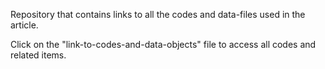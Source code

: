 Repository that contains links to all the codes and data-files used in the article.

Click on the "link-to-codes-and-data-objects" file to access all codes and related items.
